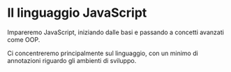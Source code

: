 # Il linguaggio JavaScript

Impareremo JavaScript, iniziando dalle basi e passando a concetti avanzati come OOP.

Ci concentreremo principalmente sul linguaggio, con un minimo di annotazioni riguardo gli ambienti di sviluppo.

